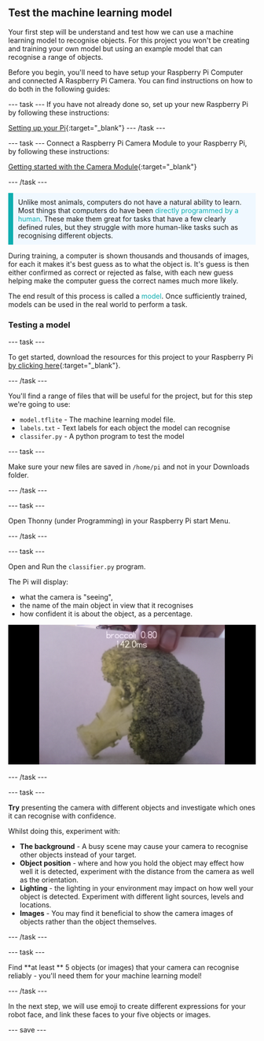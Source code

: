 ## Test the machine learning model

Your first step will be understand and test how we can use a machine learning model to recognise objects. For this project you won't be creating and training your own model but using an example model that can recognise a range of objects.

Before you begin, you'll need to have setup your Raspberry Pi Computer and connected A Raspberry Pi Camera. You can find instructions on how to do both in the following guides:

--- task ---
If you have not already done so, set up your new Raspberry Pi by following these instructions:

[Setting up your Pi](https://projects.raspberrypi.org/en/projects/raspberry-pi-setting-up){:target="_blank"}
--- /task ---

--- task ---
Connect a Raspberry Pi Camera Module to your Raspberry Pi, by following these instructions:

[Getting started with the Camera Module](https://projects.raspberrypi.org/en/projects/getting-started-with-picamera){:target="_blank"}

--- /task ---

<p style="border-left: solid; border-width:10px; border-color: #0faeb0; background-color: aliceblue; padding: 10px;">
Unlike most animals, computers do not have a natural ability to learn. Most things that computers do have been <span style="color: #0faeb0">directly programmed by a human</span>. These make them great for tasks that have a few clearly defined rules, but they struggle with more human-like tasks such as recognising different objects.

During training, a computer is shown thousands and thousands of images, for each it makes it's best guess as to what the object is. It's guess is then either confirmed as correct or rejected as false, with each new guess helping make the computer guess the correct names much more likely.

The end result of this process is called a <span style="color: #0faeb0">model</span>. Once sufficiently trained, models can be used in the real world to perform a task. 
</p>

### Testing a model

--- task ---

 To get started, download the resources for this project to your Raspberry Pi [by clicking here](http://rpf.io/p/en/robot-face-go){:target="_blank"}.

 --- /task ---
 
 You'll find a range of files that will be useful for the project, but for this step we're going to use:

 - `model.tflite` - The machine learning model file.
 - `labels.txt` - Text labels for each object the model can recognise
 - `classifer.py` - A python program to test the model

--- task ---

Make sure your new files are saved in `/home/pi` and not in your Downloads folder.

--- /task ---

--- task ---

Open Thonny (under Programming) in your Raspberry Pi start Menu. 
 
 --- /task ---

--- task ---

Open and Run the `classifier.py` program. 

The Pi will display: 
+ what the camera is "seeing", 
+ the name of the main object in view that it recognises
+ how confident it is about the object, as a percentage.

 ![Image of recogniser project running](images/classifier.png)

--- /task ---

--- task ---

 **Try** presenting the camera with different objects and investigate which ones it can recognise with confidence. 
 
 Whilst doing this, experiment with:
   - **The background** -  A busy scene may cause your camera to recognise other objects instead of your target.
   - **Object position** - where and how you hold the object may effect how well it is detected, experiment with the distance from the camera as well as the orientation.
   - **Lighting** - the lighting in your environment may impact on how well your object is detected. Experiment with different light sources, levels and locations.
   - **Images** - You may find it beneficial to show the camera images of objects rather than the object themselves.

--- /task ---

--- task ---

Find **at least ** 5 objects (or images) that your camera can recognise reliably - you'll need them for your machine learning model!

--- /task ---

In the next step, we will use emoji to create different expressions for your robot face, and link these faces to your five objects or images.

--- save ---
